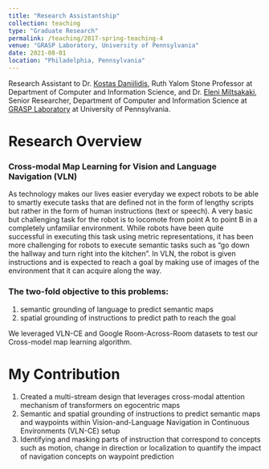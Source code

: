 ```yaml
---
title: "Research Assistantship"
collection: teaching
type: "Graduate Research"
permalink: /teaching/2017-spring-teaching-4
venue: "GRASP Laboratory, University of Pennsylvania"
date: 2021-08-01
location: "Philadelphia, Pennsylvania"
---
```


Research Assistant to Dr. [Kostas Daniilidis](https://www.cis.upenn.edu/~kostas/), Ruth Yalom Stone Professor at Department of Computer and Information Science, and Dr. [Eleni Miltsakaki](https://www.miltsakaki.com/), Senior Researcher, Department of Computer and Information Science at [GRASP Laboratory](https://www.grasp.upenn.edu/) at University of Pennsylvania.

Research Overview
======

### Cross-modal Map Learning for Vision and Language Navigation (VLN)

As technology makes our lives easier everyday we expect robots to be able to smartly execute tasks that are defined not in the form of lengthy scripts but rather in the form of human instructions (text or speech).
A very basic but challenging task for the robot is to locomote from point A to point B in a completely unfamiliar environment.
While robots have been quite successful in executing this task using metric representations, it has been more challenging for robots to execute semantic tasks such as “go down the hallway and turn right into the kitchen”.
In VLN, the robot is given instructions and is expected to reach a goal by making use of images of the environment that it can acquire along the way.

### The two-fold objective to this problems: 
1.  semantic grounding of language to predict semantic maps
2.  spatial grounding of instructions to predict path to reach the goal

We leveraged VLN-CE and Google Room-Across-Room datasets to test our Cross-model map learning algorithm.

My Contribution
======
1.  Created a multi-stream design that leverages cross-modal attention mechanism of transformers on egocentric maps
2.  Semantic and spatial grounding of instructions to predict semantic maps and waypoints within Vision-and-Language Navigation in Continuous Environments (VLN-CE) setup
3.  Identifying and masking parts of instruction that correspond to concepts such as motion, change in direction or localization to quantify the impact of navigation concepts on waypoint prediction
